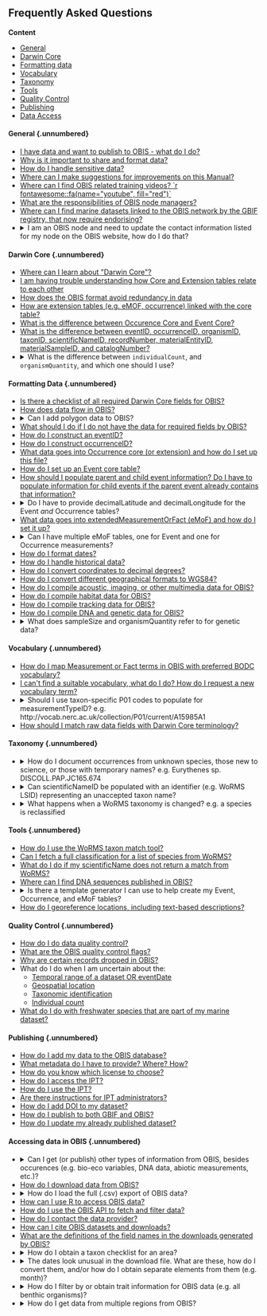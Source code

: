 ## Frequently Asked Questions

**Content**

* [General](#general)
* [Darwin Core](#darwin-core)
* [Formatting data](#formatting-data)
* [Vocabulary](#vocabulary)
* [Taxonomy](#taxonomy)
* [Tools](#tools)
* [Quality Control](#quality-control)
* [Publishing](#publishing)
* [Data Access](#accessing-data-in-obis)

#### General {.unnumbered}

<ul>
  <li><a href="contribute.html">I have data and want to publish to OBIS - what do I do?</a></li>
  <li><a href="contribute.html#why-publish-data-to-obis">Why is it important to share and format data?</a></li>
  <li><a href="contribute.html#how-to-handle-sensitive-data">How do I handle sensitive data?</a></li>
  <li><a href="https://github.com/iobis/manual">Where can I make suggestions for improvements on this Manual?</a></li>
  <li><a href="https://youtube.com/playlist?list=PLlgUwSvpCFS4TS7ZN0fhByj_3EBZ5lXbF">Where can I find OBIS related training videos? `r fontawesome::fa(name="youtube", fill="red")`</a></li>
  <li><a href="nodes.html">What are the responsibilities of OBIS node managers?</a></li>
  <li><a href="https://github.com/iobis/obis-network-datasets/">Where can I find marine datasets linked to the OBIS network by the GBIF registry, that now require endorising?</a></li>
  <li><details>
  <summary>I am an OBIS node and need to update the contact information listed for my node on the OBIS website, how do I do that?</summary>

  To update OBIS Node contact information listed at <https://obis.org/contact/>, you can edit the information here https://metadata.obis.org/ by signing in with your OceanExpert credentials.

  </details></li>
</ul>

#### Darwin Core {.unnumbered}

<ul>
  <li><a href="darwin_core.html">Where can I learn about "Darwin Core"?</a></li>
  <li><a href="relational_db.html">I am having trouble understanding how Core and Extension tables relate to each other</a></li>
  <li><a href="relational_db.html#how-to-avoid-redundancy">How does the OBIS format avoid redundancy in data</a></li>
  <li><a href="formatting.html#extensions-in-obis">How are extension tables (e.g. eMOF, occurrence) linked with the core table?</a></li>
  <li><a href="formatting.html#dataset-structure">What is the difference between Occurence Core and Event Core?</a></li>
  <li><a href="identifiers.html#introduction-to-identifiers">What is the difference between eventID, occurrenceID, organismID, taxonID, scientificNameID, recordNumber, materialEntityID, materialSampleID, and catalogNumber?</a></li>
  <li><details>
  <summary>What is the difference between <code>individualCount</code>, and <code>organismQuantity</code>, and which one should I use?</summary>

  The DwC term `individualCount` is used simply for documenting the *number of individuals* present at the time the occurrence happened. Conversely, `organismQuantity` is used to record *any type* of quantity related to an organism or occurrence. `organismQuantityType` may include the number of individuals, the % cover, biomass, the cover-abundance on the Braun-Blanquet Scale, etc. While both DwC terms can be placed in the Occurrence table, OBIS recommends also populating them in the eMoF table because of the standardization of terms and because you can link to sampling events and factual sampling information.

  </details></li>
</ul>

#### Formatting Data {.unnumbered}

<ul>
  <li><a href="checklist.html">Is there a checklist of all required Darwin Core fields for OBIS?</a></li>
  <li><a href="data_standards.html">How does data flow in OBIS?</a></li>
  <li><details>
  <summary>Can I add polygon data to OBIS?</summary>

  Yes, polygons, lines, or combinations of polygon, line, and/or point data can be added to OBIS by using the `footprintWKT` field. This is can be used to record tracks, transects, tows, trawls, habitat extent, or when an exact location is not known. Midpoints of polygons can be added to the required fields `decimalLongitude` and `decimalLatitude`.
  
  WKT strings can be generated using the [OBIS Map Tool](https://obis.org/maptool). The tool can also calculate a midpoint and a radius, which is added to `decimalLongitude`, `decimalLatitude`, and `coordinateUncertaintyInMeters` respectively. There is also an [`obistools` R function](https://github.com/iobis/obistools#calculate-centroid-and-radius-for-wkt-geometries) to calculate the centroid and radius for WKT polygons.
  </details></li>
  <li><a href="common_formatissues.html#missing-required-fields">What should I do if I do not have the data for required fields by OBIS?</a></li>
  <li><a href="identifiers.html#eventid">How do I construct an eventID?</a></li>
  <li><a href="identifiers.html#occurrenceid">How do I construct occurrenceID?</a></li>
  <li><a href="format_occurrence.html">What data goes into Occurrence core (or extension) and how do I set up this file?</a></li>
  <li><a href="format_event.html">How do I set up an Event core table?</a></li>
  <li><a href="format_event.html#populating-parent-and-child-events">How should I populate parent and child event information? Do I have to populate information for child events if the parent event already contains that information?</a></li>
  <li><details>
  <summary>Do I have to provide decimalLatitude and decimalLongitude for the Event <i>and</i> Occurrence tables?</summary>
  
  The answer may depend on your dataset structure, but generally, no. If you have Event core, then you do not need to repeat location information in the Occurrence table (but you can if you'd like). If you are using Occurrence core, then location information must be provided in the Occurrence table.
  </details></li>
  <li><a href="format_emof.html">What data goes into extendedMeasurementOrFact (eMoF) and how do I set it up?</a></li>
  <li><details>
  <summary>Can I have multiple eMoF tables, one for Event and one for Occurrence measurements?</summary>
  
  Yes, you can create multiple eMoF tables if it is simpler for you to separate Event and Occurrence measurement data. However, you must ensure all tables include the correct identifiers, i.e. eventID for measurements related to events, and occurrenceID *and* eventID for measurements associated with occurrences. When you add multiple tables of the same type in the IPT, they will be treated as if they were a single table, so there is no issue if you would like to do this.
  </details></li>
  <li><a href="common_formatissues.html#temporal-dates-and-times">How do I format dates?</a></li>
  <li><a href="common_formatissues.html#historical-data"> How do I handle historical data?</a></li>
  <li><a href="common_formatissues.html#converting-coordinates">How do I convert coordinates to decimal degrees?</a></li>
  <li><a href="common_formatissues.html#geographical-format-conversion">How do I convert different geographical formats to WGS84?</a></li>
  <li><a href="other_data_types.html#multimedia-data-acoustic-imaging">How do I compile acoustic, imaging, or other multimedia data for OBIS?</a></li>
  <li><a href="other_data_types.html#habitat-data">How do I compile habitat data for OBIS?</a></li>
  <li><a href="other_data_types.html#tracking-data">How do I compile tracking data for OBIS?</a></li>
  <li><a href="dna_data.html">How do I compile DNA and genetic data for OBIS?</a></li>
  <li><details>
  <summary>What does sampleSize and organismQuantity refer to for genetic data?</summary>
  
  For genetic data, `sampleSizeValue` and `organismQuantity` do **not** refer to the amount sampled nor the number of organisms. Instead these fields are related to either 1) the number of sequence reads for eDNA data or 2) the number of droplets/partitions for qPCR data. See [DNA data guidelines](dna_data#.html) for more details.

  </details></li>
</ul>

#### Vocabulary {.unnumbered}

<ul>
  <li><a href="vocabulary.html#map-emof-measurement-identifiers-to-preferred-bodc-vocabulary">How do I map Measurement or Fact terms in OBIS with preferred BODC vocabulary?</a></li>
  <li><a href="vocabulary.html#requesting-new-vocabulary-terms">I can't find a suitable vocabulary, what do I do? How do I request a new vocabulary term?</a></li>
  <li><details>
  <summary>Should I use taxon-specific P01 codes to populate for measurementTypeID? e.g. <link>http://vocab.nerc.ac.uk/collection/P01/current/A15985A1</link> </summary>

  No. You should never use taxon-specific P01 codes. This is because the taxa are already identified in the Occurrence table, in the fields `scientificName` and `scientificNameID`.
  </details></li>
  <li><a href="vocabulary.html#map-data-fields-to-darwin-core">How should I match raw data fields with Darwin Core terminology?</a></li>
</ul>

#### Taxonomy {.unnumbered}

<ul>
  <li><details>
  <summary>How do I document occurrences from unknown species, those new to science, or those with temporary names? e.g. Eurythenes sp. DISCOLL.PAP.JC165.674</summary>

  Occurrences unknown or new to science should be documented according to recommendations by [Horton et al. 2021](https://www.frontiersin.org/articles/10.3389/fmars.2021.620702/full). You should populate the `scientificName` field with the genus, and in `identificationQualifer` provide the ON sign 'sp.'. However you must also indicate the reason why species-level identification is unavailable. To do this, supplement 'sp.' with either stet. (stetit) or indet. (indeterminabilis). If neither of these are applicable, (e.g. for undescribed new species), add a unique taxon identifier code after 'sp.' to `identificationQualifer`. For example Eurythenes sp. DISCOLL.PAP.JC165.674.
  
  Please avoid simple alphanumeric codes (i.e. Eurythenes sp. 1, Eurythenes sp. A). Similar to creating `eventIDs` or `occurrenceIDs`, you should strive to provide more complex and globally unique identifier. Identifiers could be constructed by combining higher taxonomic information with information related to a collection, institution, museum or collection code, sample number or museum accession number, expedition, dive number, or timestamp. This ensures namestrings will remain unique within a larger repositories like OBIS. It is also recommended to include these temporary names on specimen labels for physical specimens.
  </details></li>
  <li><details>
  <summary>Can scientificNameID be populated with an identifier (e.g. WoRMS LSID) representing an unaccepted taxon name?</summary>

  Yes. The identifier in `scientificNameID` should always correspond with the name that is in the `scientificName` field, even if the name is an unaccepted name in WoRMS. For example, the species name "Holothuria mammiculata" was provided, but this name is unaccepted in WoRMS. The accepted name is "Holothuria (Stauropora) pervicax Selenka, 1867". In this case `scientificNameID` should correspond to the original name with LSID urn:lsid:marinespecies.org:taxname:529968 because the ID must correlate with the name as recorded in `scientificName`.

  </details></li>
  <li><details>
  <summary>What happens when a WoRMS taxonomy is changed? e.g. a species is reclassified</summary>
  
  When species are reclassied in WoRMS, the original `scientificName` and `scientificNameID` provided in a dataset remains unchanged. However WoRMS will list the old ID as "Unaccepted", and link to the accepted taxon entry, and this will be reflected in the taxonomic information attached to a dataset download.

  For example, if we search for Manta birostris in OBIS (<https://obis.org/taxon/105857>), we see that the taxon's status in WoRMS is unaccepted. At the bottom of the page it links to the currently accepted name: <https://obis.org/taxon/1026118>. We can find an occurrence which shows the **source** `scientificName` as "Manta" while the **interpreted** `scientificName` is "Mobula": <https://obis.org/occurrence/00032775-252c-44b3-9c95-be1c9adb2fe4>. We can also see that `originalScientificName` is populated with the source name in the intepreted output.
  
  As a user, you don't have to trace species names. *However* if the datasets's DwC-A is downloaded from the dataset page instead of obtained through R or the Mapper, **all fields will contain the original value**. It remains good practice to also check identifiers against WoRMS to see if any have been updated when you download data.
  
  </details></li>
</ul>

#### Tools {.unnumbered}

<ul>
  <li><a href="name_matching.html">How do I use the WoRMS taxon match tool?</a></li>
  <li><a href="name_matching.html#how-to-fetch-a-full-classification-for-a-list-of-species-from-worms">Can I fetch a full classification for a list of species from WoRMS?</a></li>
  <li><a href="name_matching.html#what-to-do-with-non-matching-names">What do I do if my scientificName does not return a match from WoRMS?</a></li>
  <li><a href="https://sequence.obis.org/">Where can I find DNA sequences published in OBIS?</a></li>
  <li><details>
  <summary>Is there a template generator I can use to help create my Event, Occurrence, and eMoF tables?</summary>

  Yes. There is an [Excel template generator](https://www.nordatanet.no/aen/template-generator/config%3DDarwin%20Core) developed by Luke Marsden & Olaf Schneider as part of the Nansen Legacy project. Note this template generator is aimed at GBIF users, so make sure to account for and include required OBIS terms.

  There is also this [Excel to Darwin Core macro tool](https://zenodo.org/record/6453921#.Y9KsQkHMKmU) developed by GBIF Norway you can use to help generate templates.

  </details></li>
  <li><a href="common_qc.html#uncertain-geolocation">How do I georeference locations, including text-based descriptions?</a></li>
</ul>

#### Quality Control {.unnumbered}

* [How do I do data quality control?](data_qc.html#how-to-conduct-quality-control)
* [What are the OBIS quality control flags?](dataquality.html)
* [Why are certain records dropped in OBIS?](data_qc.html#why-are-records-dropped)
* What do I do when I am uncertain about the:
  * [Temporal range of a dataset OR eventDate](common_qc.html#uncertain-temporal-range)
  * [Geospatial location](common_qc.html#uncertain-geolocation)
  * [Taxonomic identification](common_qc.html#uncertain-taxonomic-information)
  * [Individual count](common_qc.html#individualcount)
* [What do I do with freshwater species that are part of my marine dataset?](common_qc.html#non-marine-species)

#### Publishing {.unnumbered}

* [How do I add my data to the OBIS database?](data_publication.html)
* [What metadata do I have to provide? Where? How?](eml.html#metadata-sections)
* [How do you know which license to choose?](data_publication.html#licenses)
* [How do I access the IPT?](ipt.html#how-to-access-the-ipt)
* [How do I use the IPT?](ipt.html#create-your-resource-on-the-ipt)
* [Are there instructions for IPT administrators?](ipt_admin.html)
* [How do I add DOI to my dataset?](data_sharing.html#adding-a-doi-to-datasets)
* [How do I publish to both GBIF and OBIS?](data_sharing.html#simultaneous-publishing-to-gbif)
* [How do I update my already published dataset?](data_sharing.html#update-your-data-in-obis)

#### Accessing data in OBIS {.unnumbered}

<ul>
  <li><details>
  <summary>Can I get (or publish) other types of information from OBIS, besides occurences (e.g. bio-eco variables, DNA data, abiotic measurements, etc.)?</summary>

  Yes! OBIS allows access to not only taxa occurrences, but also all kinds of measurement data including DNA data (see [Contribute](contribute.html) for a list of data accepted by OBIS). This data is recorded in the (Extended) Measurement Or Fact and DNA-Derived Data extension tables, respectively. To access this data when downloading, be sure to select MoF or DNA from the dropdown Dataset Type menu on the [advanced dataset serach page](https://obis.org/datasets). If you are obtaining data from the OBIS Mapper, make sure to check the box for MeasurementOrFact and/or DNADerivedData from the Extensions toggle section. When using the R package robis, use the `mof=TRUE` and/or `dna=TRUE` arguments. More data filter options will be added in the future.
  </details></li>
  <li><a href="access.html#obis-homepage-and-dataset-pages">How do I download data from OBIS?</a></li>
  <li><details>
  <summary>How do I load the full (.csv) export of OBIS data?</summary>
  
  Loading the entire OBIS dataset uses *a lot* of memory and is probably not feasible on most desktop computers. You have a few potential options depending on the use case: i) process the data in smaller batches, or ii) load the dataset into a local database such as SQLite and use SQL queries to analyze the data
  
  Otherwise, we recommend you use the parquet download which is available [here](https://obis.org/data/access/), instead of the CSV. Then in R, you can use the [`arrow`](https://arrow.apache.org/docs/r/) package to work with parquet files. We also have a short tutorial on working with parquet files in R [here](https://resources.obis.org/tutorials/arrow-obis/), with an example application of this approach [here](https://iobis.github.io/notebook-diversity-indicators/) (see first code block).
  </details></li>
  <li><a href="access.html#r-package">How can I use R to access OBIS data?</a></li>
  <li><a href="access.html#api">How do I use the OBIS API to fetch and filter data?</a></li>
  <li><a href="access.html#api">How do I contact the data provider?</a></li>
  <li><a href="citing.html">How can I cite OBIS datasets and downloads?</a></li>
  <li><a href="access.html#interpreting-downloaded-files-from-obis">What are the definitions of the field names in the downloads generated by OBIS?</a></li>
  <li><details>
  <summary>How do I obtain a taxon checklist for an area?</summary>
  
  There are a few possible ways to obtain a taxon checklist for a given area. We will obtain a checklist of species in the Albain EEZ as an example. To do this we will create a bounding box around our area of interest, and then apply filters to simplify the geometry.

  ```R
  library(mregions)
  library(dplyr)
  library(robis)
  library(sf)
  #obtain Albanian EEZ as sf
  geom <- mr_shp(key = "MarineRegions:eez", filter = "Albanian Exclusive Economic Zone", maxFeatures = NULL)
  #get WKT for the bounding box
  wkt <- st_as_text(st_as_sfc(st_bbox(geom)), digits = 6)
  #fetch occurrences for bounding box
  occ <- occurrence(geometry = wkt) %>%
    st_as_sf(coords = c("decimalLongitude", "decimalLatitude"), crs = 4326)
  #filter using geometry
  occ_filtered <- occ %>%
    filter(st_intersects(geometry, geom, sparse = FALSE)) %>%
    as_tibble() %>%
    select(-geometry)
  #get taxa
  alb_taxa <- occ_filtered %>%
    group_by(phylum, class, order, family, genus, species, scientificName) %>%
    summarize(records = n())
  ```

  </details></li>
  <li><details><summary>The dates look unusual in the download file. What are these, how do I convert them, and/or how do I obtain separate elements from them (e.g. month)?</summary>
  
  The values in `date_start`, `date_mid`, and `date_end` are unix timestamps which have been calculated from the ISO date in the `eventDate` column. We can convert these numerical values to dates using the formula below.

  ```Excel
  =(E2/86400000)+DATE(1970,1,1)
  ```

  If, when you apply this formula, you still see numbers, you will need to set the cell formatting to Date. Once you have dates, you can obtain, e.g. months for seasonal analyses using:
  
  ```Excel
  =MONTH(H2)
  ```

  You can also use [this tool](https://www.unixtimestamp.com/) to convert timestamps.

  </details></li>
  <li><details>
  <summary>How do I filter by or obtain trait information for OBIS data (e.g. all benthic organisms)?</summary>
  
  Currently, it is not possible to filter OBIS data by trait. To do this, we recommend using the traits database of the [World Register of Marine Species](https://www.marinespecies.org/traits/aphia.php?p=attributes). For example, searching by “functional group”, you can specify benthos, plankton, nekton, etc.
  
  </details></li>
  <li><details>
  <summary>How do I get data from multiple regions from OBIS?</summary>

  If the areas OBIS currently uses does not work for your use case, then it is best to first define all the boundaries for the desired regions. OBIS can be queried using WKT polygons by providing a WKT string to the `geometry` parameter in the `robis::occurrence` function. **HOWEVER** there are some limitations with respect to polygon complexity, and if it is too complex you will likely receive the error *"The OBIS API was not able to process your request"*.
  
  For more complex spatial queries we recommend indexing OBIS and GBIF data against polygons and using (finely) gridded versions of these datasets to make the process faster. We note we have not yet properly documented this process, but see the example script produced by Pieter Provoost below. The script first indexes a polygon to the H3 spatial index, then queries a gridded version of OBIS+GBIF data on AWS to get the species list, and finally fetches taxonomy from WoRMS for every species, which may take some time.

  ```r
library(readr)
library(h3jsr)
library(sf)
library(duckdb)
library(DBI)
library(dplyr)

sf_use_s2(FALSE)

# Read WKT from text file, convert to sf, and index to H3 resolution 7
# https://wktmap.com/?e6b28728

wkt <- read_file("wkt_21773.txt")
geom <- st_as_sfc(wkt, crs = 4326)
cells <- data.frame(cell = polygon_to_cells(geom, 7)[[1]])

# Set up duckdb connection and register cells table

con <- dbConnect(duckdb())
dbSendQuery(con, "install httpfs; load httpfs;")
duckdb_register(con, "cells", cells)

# Join cells list and gridded species dataset

species <- dbGetQuery(con, "
  select species, AphiaID
  from cells
  inner join read_parquet('s3://obis-products/speciesgrids/h3_7/*') h3 on cells.cell = h3.h3_07
  group by species, AphiaID
")

# Add WoRMS taxonomy

id_batches <- split(species$AphiaID, ceiling(seq_along(species$AphiaID) / 50))
taxa_batches <- purrr::map(id_batches, worrms::wm_record)
taxa <- bind_rows(taxa_batches) %>% 
  select(AphiaID, scientificname, phylum, class, order, family, genus, scientificName = scientificname)

# Get Mollusca species

mollusca <- taxa %>%
  filter(phylum == "Mollusca")
  ```
</details></li>
</ul>
